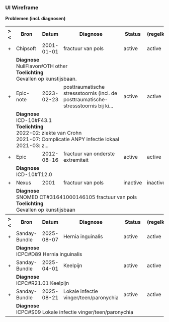 ### UI Wireframe
<b>Problemen (incl. diagnosen)</b>
<table class="grid">
<tbody>
<tr><th>&gt;&lt;</th>
<th>Bron</th>
<th>Datum</th>
<th>Diagnose</th>
<th>Status</th>
<th>(regelkleur)</th>
</tr>
<tr><td>+</td>
<td>Chipsoft</td>
<td>2001-01-01</td>
<td>fractuur van pols</td>
<td>active</td>
<td>active</td>
</tr><tr><td></td><td colspan=5>
<b>Diagnose</b><br/>NullFlavor#OTH other<br/>
<b>Toelichting</b><br/>Gevallen op kunstijsbaan.<br/>
</td></tr>
<tr><td>+</td>
<td>Epic-note</td>
<td>2023-02-23</td>
<td>posttraumatische stressstoornis (incl. de posttraumatische-stressstoornis bij ki...</td>
<td>active</td>
<td>active</td>
</tr><tr><td></td><td colspan=5>
<b>Diagnose</b><br/>ICD-10#F43.1 <br/>
<b>Toelichting</b><br/>2022-02: ziekte van Crohn<br/>2021-07: Complicatie ANPY infectie lokaal<br/>2021-03: z...<br/>
</td></tr>
<tr><td>+</td>
<td>Epic</td>
<td>2012-08-16</td>
<td>fractuur van onderste extremiteit</td>
<td>active</td>
<td>active</td>
</tr><tr><td></td><td colspan=5>
<b>Diagnose</b><br/>ICD-10#T12.0 <br/>
</td></tr>
<tr><td>+</td>
<td>Nexus</td>
<td>2001</td>
<td>fractuur van pols</td>
<td>inactive</td>
<td>inactive</td>
</tr><tr><td></td><td colspan=5>
<b>Diagnose</b><br/>SNOMED CT#31641000146105 fractuur van pols<br/>
<b>Toelichting</b><br/>Gevallen op kunstijsbaan<br/>
</td></tr>
<tr><th>&gt;&lt;</th>
<th>Bron</th>
<th>Datum</th>
<th>Diagnose</th>
<th>Status</th>
<th>(regelkleur)</th>
</tr>
<tr><td>+</td>
<td>Sanday-Bundle</td>
<td>2025-08-07</td>
<td>Hernia inguinalis</td>
<td>active</td>
<td>active</td>
</tr><tr><td></td><td colspan=5>
<b>Diagnose</b><br/>ICPC#D89 Hernia inguinalis<br/>
</td></tr>
<tr><td>+</td>
<td>Sanday-Bundle</td>
<td>2025-04-01</td>
<td>Keelpijn</td>
<td>active</td>
<td>active</td>
</tr><tr><td></td><td colspan=5>
<b>Diagnose</b><br/>ICPC#R21.01 Keelpijn<br/>
</td></tr>
<tr><td>+</td>
<td>Sanday-Bundle</td>
<td>2025-08-21</td>
<td>Lokale infectie vinger/teen/paronychia</td>
<td>active</td>
<td>active</td>
</tr><tr><td></td><td colspan=5>
<b>Diagnose</b><br/>ICPC#S09 Lokale infectie vinger/teen/paronychia<br/>
</td></tr>
</tbody>
</table>